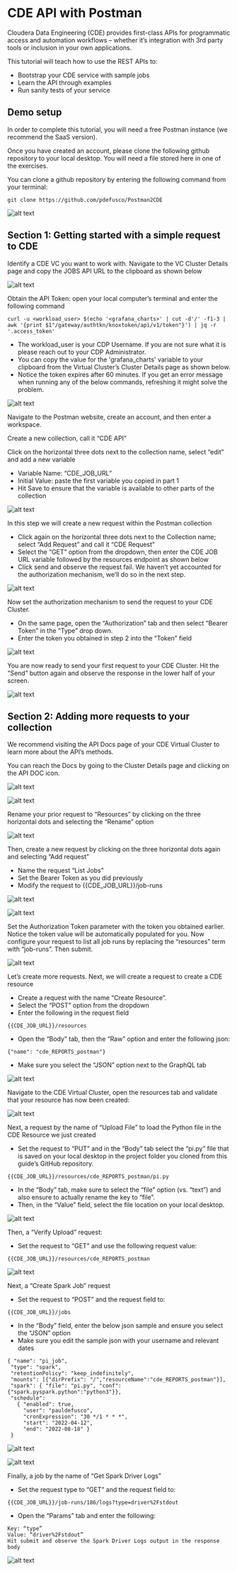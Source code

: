 # CDE API with Postman


Cloudera Data Engineering (CDE) provides first-class APIs for programmatic access and automation workflows – whether it’s integration with 3rd party tools or inclusion in your own applications.

This tutorial will teach how to use the REST APIs to: 

* Bootstrap your CDE service with sample jobs
* Learn the API through examples
* Run sanity tests of your service


## Demo setup


In order to complete this tutorial, you will need a free Postman instance (we recommend the SaaS version). 

Once you have created an account, please clone the following github repository to your local desktop. 
You will need a file stored here in one of the exercises. 

You can clone a github repository by entering the following command from your terminal:

```
git clone https://github.com/pdefusco/Postman2CDE
```

![alt text](img/postman2cde_new1.png)


## Section 1: Getting started with a simple request to CDE 


Identify a CDE VC you want to work with. Navigate to the VC Cluster Details page and copy the JOBS API URL to the clipboard as shown below

![alt text](img/postman_1.png)

Obtain the API Token: open your local computer’s terminal and enter the following command

```
curl -u <workload_user> $(echo '<grafana_charts>' | cut -d'/' -f1-3 | awk '{print $1"/gateway/authtkn/knoxtoken/api/v1/token"}') | jq -r '.access_token'
```

* The workload_user is your CDP Username. If you are not sure what it is please reach out to your CDP Administrator.
* You can copy the value for the 'grafana_charts' variable to your clipboard from the Virtual Cluster’s Cluster Details page as shown below.
* Notice the token expires after 60 minutes. If you get an error message when running any of the below commands, refreshing it might solve the problem.

![alt text](img/postman_2.png)

Navigate to the Postman website, create an account, and then enter a workspace. 

Create a new collection, call it “CDE API”

Click on the horizontal three dots next to the collection name, select “edit” and add a new variable

* Variable Name: “CDE_JOB_URL”
* Initial Value: paste the first variable you copied in part 1
* Hit Save to ensure that the variable is available to other parts of the collection

![alt text](img/postman_3.png)

In this step we will create a new request within the Postman collection

* Click again on the horizontal three dots next to the Collection name; select “Add Request” and call it “CDE Request”
* Select the “GET” option from the dropdown, then enter the CDE JOB URL variable followed by the resources endpoint as shown below
* Click send and observe the request fail. We haven’t yet accounted for the authorization mechanism, we’ll do so in the next step. 

![alt text](img/postman_4.png)

Now set the authorization mechanism to send the request to your CDE Cluster.

* On the same page, open the “Authorization” tab and then select “Bearer Token” in the “Type” drop down. 
* Enter the token you obtained in step 2 into the “Token” field

![alt text](img/postman_5.png)

You are now ready to send your first request to your CDE Cluster. 
Hit the “Send” button again and observe the response in the lower half of your screen.

![alt text](img/postman_6.png)


## Section 2: Adding more requests to your collection


We recommend visiting the API Docs page of your CDE Virtual Cluster to learn more about the API’s methods. 

You can reach the Docs by going to the Cluster Details page and clicking on the API DOC icon.

![alt text](img/postman_7.png)

![alt text](img/postman_8.png)

Rename your prior request to “Resources” by clicking on the three horizontal dots and selecting the “Rename” option

![alt text](img/postman_9.png)

Then, create a new request by clicking on the three horizontal dots again and selecting “Add request”

* Name the request “List Jobs”
* Set the Bearer Token as you did previously
* Modify the request to {{CDE_JOB_URL}}/job-runs

![alt text](img/postman_10.png)

![alt text](img/postman_11.png)

Set the Authorization Token parameter with the token you obtained earlier. Notice the token value will be automatically populated for you.
Now configure your request to list all job runs by replacing the “resources” term with “job-runs”. Then submit.

![alt text](img/postman_12.png)


Let’s create more requests. Next, we will create a request to create a CDE resource

* Create a request with the name “Create Resource”. 
* Select the “POST” option from the dropdown
* Enter the following in the request field
```
{{CDE_JOB_URL}}/resources
```

* Open the “Body” tab, then the “Raw” option and enter the following json:
```      
{"name": "cde_REPORTS_postman"}
```

* Make sure you select the “JSON” option next to the GraphQL tab

![alt text](img/postman_14.png)

Navigate to the CDE Virtual Cluster, open the resources tab and validate that your resource has now been created:

![alt text](img/postman_15.png)


Next, a request by the name of “Upload File” to load the Python file in the CDE Resource we just created 

* Set the request to “PUT” and in the “Body” tab select the “pi.py” file that is saved on your local desktop in the project folder you cloned from this guide’s GitHub repository.

```
{{CDE_JOB_URL}}/resources/cde_REPORTS_postman/pi.py
```

* In the “Body” tab, make sure to select the “file” option (vs. “text”) and also ensure to actually rename the key to “file”.
* Then, in the “Value” field, select the file location on your local desktop.  

![alt text](img/postman2cde_new2.png)


Then, a “Verify Upload” request:

* Set the request to “GET” and use the following request value: 

```
{{CDE_JOB_URL}}/resources/cde_REPORTS_postman
```

![alt text](img/postman_17.png)


Next, a “Create Spark Job” request

* Set the request to “POST” and the request field to:

```
{{CDE_JOB_URL}}/jobs
```

* In the “Body” field, enter the below json sample and ensure you select the “JSON” option
* Make sure you edit the sample json with your username and relevant dates

```
{ "name": "pi_job",
 "type": "spark",
 "retentionPolicy": "keep_indefinitely",
 "mounts": [{"dirPrefix": "/","resourceName":"cde_REPORTS_postman"}],
 "spark": { "file": "pi.py", "conf": {"spark.pyspark.python":"python3"}},
 "schedule":
   { "enabled": true,
     "user": "pauldefusco",
     "cronExpression": "30 */1 * * *",
     "start": "2022-04-12",
     "end": "2022-08-18" }
 }
```

![alt text](img/postman_18.png)

![alt text](img/postman_19.png)

Finally, a job by the name of “Get Spark Driver Logs”

* Set the request type to “GET” and the request field to:

```
{{CDE_JOB_URL}}/job-runs/186/logs?type=driver%2Fstdout
```

* Open the “Params” tab and enter the following:

```
Key: “type”
Value: “driver%2Fstdout”
Hit submit and observe the Spark Driver Logs output in the response body
```

![alt text](img/postman_20.png)

